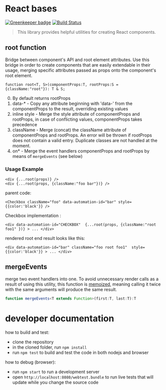 # React bases

 [![Greenkeeper badge](https://badges.greenkeeper.io/wix/react-bases.svg)](https://greenkeeper.io/)
 [![Build Status](https://travis-ci.org/wix/react-bases.svg?branch=master)](https://travis-ci.org/wix/react-bases)

> This library provides helpful utilities for creating React components.

## root function
Bridge between component's API and root element attributes.
Use this bridge in order to create components that are easily extendable in their usage, merging specific attributes passed as props onto the component's root element.


```tsx
function root<T, S>(componentProps:T, rootProps:S = {className:"root"}): T & S;
```

0. By default returns rootProps
1. data-* - Copy any attribute beginning with 'data-' from the componentProps to the result, overriding existing values
2. inline style - Merge the style attribute of componentProps and rootProps, in case of conflicting values, componentProps takes precedence
3. className - Merge (concat) the className attribute of componentProps and rootProps. An error will be thrown if rootProps does not contain a valid entry. Duplicate classes are not handled at the moment.
4. on* - Merge the event handlers componentProps and rootProps by means of `mergeEvents` (see below)


### Usage Example
```tsx
<div {...root(props)} />
<div {...root(props, {className:"foo bar"})} />
```

parent code:
```tsx
<Checkbox className="foo" data-automation-id="bar" style={{color:'black'}} />
```

Checkbox implementation :
```tsx
<div data-automation-id="CHECKBOX"  {...root(props, {className:"root foo1" })} > ... </div>
```

rendered root end result looks like this:
```tsx
<div data-automation-id="bar" className="foo root foo1"  style={{color:'black'}} > ... </div>
```

## mergeEvents
merge two event handlers into one. 
To avoid unnecessary render calls as a result of using this utility, this function is [memoized](https://en.wikipedia.org/wiki/Memoization), meaning calling it twice with the same arguments will produce the same result.
```ts
function mergeEvents<T extends Function>(first:T, last:T):T
```

# developer documentation
how to build and test:
 - clone the repository
 - in the cloned folder, run `npm install`
 - run `npm test` to build and test the code in both nodejs and browser

how to debug (browser):
 - run `npm start` to run a development server
 - open `http://localhost:8080/webtest.bundle` to run live tests that will update while you change the source code



